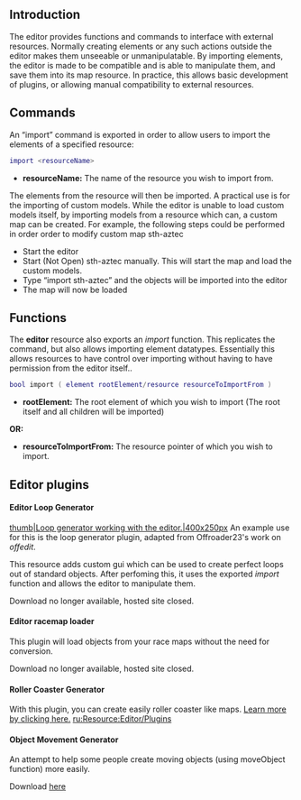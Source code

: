 Introduction
------------

The editor provides functions and commands to interface with external resources. Normally creating elements or any such actions outside the editor makes them unseeable or unmanipulatable. By importing elements, the editor is made to be compatible and is able to manipulate them, and save them into its map resource. In practice, this allows basic development of plugins, or allowing manual compatibility to external resources.

Commands
--------

An “import” command is exported in order to allow users to import the elements of a specified resource:

``` lua
import <resourceName>
```

-   **resourceName:** The name of the resource you wish to import from.

The elements from the resource will then be imported. A practical use is for the importing of custom models. While the editor is unable to load custom models itself, by importing models from a resource which can, a custom map can be created. For example, the following steps could be performed in order order to modify custom map sth-aztec

-   Start the editor
-   Start (Not Open) sth-aztec manually. This will start the map and load the custom models.
-   Type “import sth-aztec” and the objects will be imported into the editor
-   The map will now be loaded

Functions
---------

The **editor** resource also exports an *import* function. This replicates the command, but also allows importing element datatypes. Essentially this allows resources to have control over importing without having to have permission from the editor itself..

``` lua
bool import ( element rootElement/resource resourceToImportFrom )
```

-   **rootElement:** The root element of which you wish to import (The root itself and all children will be imported)

**OR:**

-   **resourceToImportFrom:** The resource pointer of which you wish to import.

Editor plugins
--------------

#### Editor Loop Generator

[thumb|Loop generator working with the editor.|400x250px](/docs/image:loopgenerator.jpg.md "wikilink") An example use for this is the loop generator plugin, adapted from Offroader23's work on *offedit*.

This resource adds custom gui which can be used to create perfect loops out of standard objects. After perfoming this, it uses the exported *import* function and allows the editor to manipulate them.

Download no longer available, hosted site closed.

#### Editor racemap loader

This plugin will load objects from your race maps without the need for conversion.

Download no longer available, hosted site closed.

#### Roller Coaster Generator

With this plugin, you can create easily roller coaster like maps. [Learn more by clicking here.](/docs/roller_coaster_generator.md "wikilink") [ru:<Resource:Editor/Plugins>](/docs/ru:resource:editor/plugins.md "wikilink")

#### Object Movement Generator

An attempt to help some people create moving objects (using moveObject function) more easily.

Download [here](http://community.mtasa.com/index.php?p=resources&s=details&id=1224)
